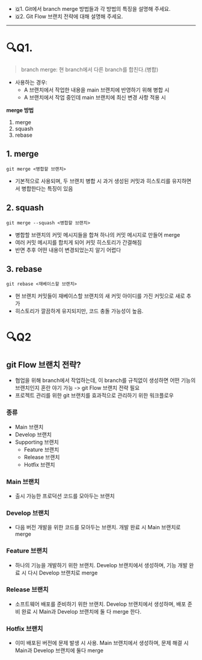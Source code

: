 - 🇶1. Git에서 branch merge 방법들과 각 방법의 특징을 설명해 주세요.
- 🇶2. Git Flow 브랜치 전략에 대해 설명해 주세요.
<hr>

# 🔍Q1.

> branch merge: 현 branch에서 다른 branch를 합친다.(병합)
- 사용하는 경우:   
    - A 브랜치에서 작업한 내용을 main 브랜치에 반영하기 위해 병합 시
    - A 브랜치에서 작업 중인데 main 브랜치에 최신 변경 사항 적용 시 


**merge 방법**
1. merge
2. squash
3. rebase

## 1. merge
```
git merge <병합할 브랜치>
```
- 기본적으로 사용되며, 두 브랜치 병합 시 과거 생성된 커밋과 히스토리를 유지하면서 병합한다는 특징이 있음

## 2. squash
```
git merge --squash <병합할 브랜치>
```
- 병합할 브랜치의 커밋 메시지들을 합쳐 하나의 커밋 메시지로 만들어 merge
- 여러 커밋 메시지를 합치게 되어 커밋 히스토리가 간결해짐
- 반면 추후 어떤 내용이 변경되었는지 알기 어렵다

## 3. rebase
```
git rebase <재베이스할 브랜치>
```
- 현 브랜치 커밋들이 재베이스할 브랜치의 새 커밋 아이디를 가진 커밋으로 새로 추가
- 히스토리가 깔끔하게 유지되지만, 코드 충돌 가능성이 높음.

# 🔍Q2

## git Flow 브랜치 전략?
- 협업을 위해 branch에서 작업하는데, 이 branch를 규칙없이 생성하면 어떤 기능의 브랜치인지 혼란 야기 가능
-> git Flow 브랜치 전략 필요
- 프로젝트 관리를 위한 git 브랜치를 효과적으로 관리하기 위한 워크플로우

### 종류
- Main 브랜치 
- Develop 브랜치
- Supporting 브랜치
    - Feature 브랜치
    - Release 브랜치
    - Hotfix 브랜치

### Main 브랜치
- 출시 가능한 프로덕션 코드를 모아두는 브랜치

### Develop 브랜치
- 다음 버전 개발을 위한 코드를 모아두는 브랜치. 개발 완료 시 Main 브랜치로 merge

### Feature 브랜치
- 하나의 기능을 개발하기 위한 브랜치. Develop 브랜치에서 생성하며, 기능 개발 완료 시 다시 Develop 브랜치로 merge

### Release 브랜치
- 소프트웨어 배포를 준비하기 위한 브랜치. Develop 브랜치에서 생성하며, 배포 준비 완료 시 Main과 Develop 브랜치에 둘 다 merge 한다.

### Hotfix 브랜치
- 이미 배포된 버전에 문제 발생 시 사용. Main 브랜치에서 생성하며, 문제 해결 시 Main과 Develop 브랜치에 둘다 merge